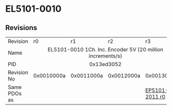 # EL5101-0010

## Revisions
<table>
<tr>
<td>Revision</td>
<td>r0</td>
<td>r1</td>
<td>r2</td>
<td>r3</td>
</tr>
<tr>
<td>Name</td>
<td colspan=4 align="center">EL5101-0010 1Ch. Inc. Encoder 5V (20 million increments/s)</td>
</tr>
<tr>
<td>PID</td>
<td colspan=4 align="center">0x13ed3052</td>
</tr>
<tr>
<td>Revision No</td>
<td>0x0010000a</td>
<td>0x0011000a</td>
<td>0x0012000a</td>
<td>0x0013000a</td>
</tr>
<tr>
<td>Same PDOs as</td>
<td colspan=3 align="center"></td>
<td><a href="EP5101-2011.md">EP5101-2011 r0</a></td>
</tr>
</table>

